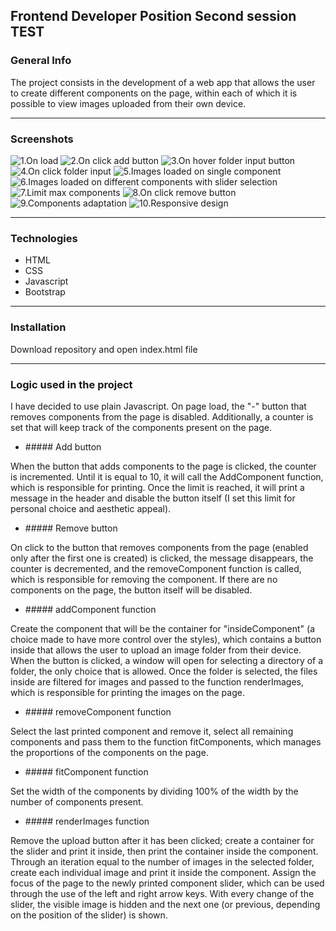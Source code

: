 ## Frontend Developer Position Second session TEST

### General Info
The project consists in the development of a web app that allows the user to create different components on the page, within each of which it is possible to view images uploaded from their own device.
***
### Screenshots
![1.On load](img/screenshots/1_%20On_load.png)
![2.On click add button](img/screenshots/2_On_click_add_button.png)
![3.On hover folder input button](img/screenshots/3_On_hover_folder_input_button.png)
![4.On click folder input](img/screenshots/4_On_click_folder_input.png)
![5.Images loaded on single component](img/screenshots/5_Images_loaded_on_single_component.png)
![6.Images loaded on different components with slider selection](img/screenshots/6_Images_loaded_on_different_components_with_slider_selection.png)
![7.Limit max components](img/screenshots/7_limit_max_components.png)
![8.On click remove button](img/screenshots/8_On_click_remove_button.png)
![9.Components adaptation](img/screenshots/9_Components_adaptation.png)
![10.Responsive design](img/screenshots/10_Responsive_design.png)
***
### Technologies

* HTML
* CSS
* Javascript
* Bootstrap
***
### Installation

Download repository and open index.html file
***
### Logic used in the project

I have decided to use plain Javascript. On page load, the "-" button that removes components from the page is disabled. Additionally, a counter is set that will keep track of the components present on the page.

- ##### Add button

When the button that adds components to the page is clicked, the counter is incremented. Until it is equal to 10, it will call the AddComponent function, which is responsible for printing. Once the limit is reached, it will print a message in the header and disable the button itself (I set this limit for personal choice and aesthetic appeal).

- ##### Remove button

On click to the button that removes components from the page (enabled only after the first one is created) is clicked, the message disappears, the counter is decremented, and the removeComponent function is called, which is responsible for removing the component. If there are no components on the page, the button itself will be disabled.

- ##### addComponent function

Create the component that will be the container for "insideComponent" (a choice made to have more control over the styles), which contains a button inside that allows the user to upload an image folder from their device. When the button is clicked, a window will open for selecting a directory of a folder, the only choice that is allowed. Once the folder is selected, the files inside are filtered for images and passed to the function renderImages, which is responsible for printing the images on the page.

- ##### removeComponent function

Select the last printed component and remove it, select all remaining components and pass them to the function fitComponents, which manages the proportions of the components on the page.

- ##### fitComponent function

Set the width of the components by dividing 100% of the width by the number of components present.

- ##### renderImages function

Remove the upload button after it has been clicked; create a container for the slider and print it inside, then print the container inside the component. 
Through an iteration equal to the number of images in the selected folder, create each individual image and print it inside the component.
Assign the focus of the page to the newly printed component slider, which can be used through the use of the left and right arrow keys. With every change of the slider, the visible image is hidden and the next one (or previous, depending on the position of the slider) is shown.
